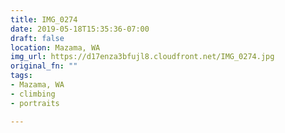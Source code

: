 ```yaml
---
title: IMG_0274
date: 2019-05-18T15:35:36-07:00
draft: false
location: Mazama, WA
img_url: https://d17enza3bfujl8.cloudfront.net/IMG_0274.jpg
original_fn: ""
tags:
- Mazama, WA
- climbing
- portraits

---
```

